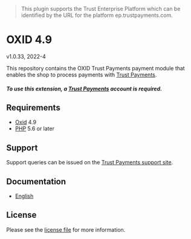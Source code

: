 > This plugin supports the Trust Enterprise Platform which can be identified by the URL for the platform ep.trustpayments.com.

# OXID 4.9

v1.0.33, 2022-4

This repository contains the OXID  Trust Payments payment module that enables the shop to process payments with [Trust Payments](https://www.trustpayments.com/).

##### To use this extension, a [Trust Payments](https://www.trustpayments.com/) account is required.

## Requirements

* [Oxid](https://www.oxid-esales.com/) 4.9
* [PHP](http://php.net/) 5.6 or later

## Support

Support queries can be issued on the [Trust Payments support site](https://www.trustpayments.com/contact-us/).

## Documentation

* [English](https://plugin-documentation.ep.trustpayments.com/TrustPayments/oxid-4.9/1.0.33/docs/en/documentation.html)

## License

Please see the [license file](https://github.com/TrustPayments/oxid-4.9/blob/1.0.33/LICENSE) for more information.